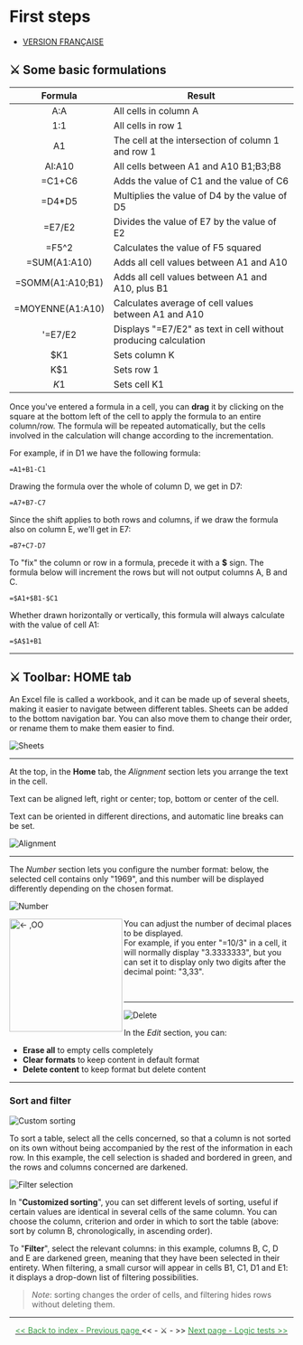 # First steps

* [VERSION FRANÇAISE](../fr/premiers-pas.md)
  
## ⚔️ Some basic formulations 

Formula | Result 
:--------:|--------- 
A:A | All cells in column A 
1:1 | All cells in row 1 
A1 | The cell at the intersection of column 1 and row 1 
AI:A10 | All cells between A1 and A10 B1;B3;B8 | Only cells B1, B3 and B8 
=C1+C6 | Adds the value of C1 and the value of C6 
=D4\*D5 | Multiplies the value of D4 by the value of D5 
=E7/E2 | Divides the value of E7 by the value of E2 
=F5^2 | Calculates the value of F5 squared 
=SUM(A1:A10) | Adds all cell values between A1 and A10 
=SOMM(A1:A10;B1) | Adds all cell values between A1 and A10, plus B1 
=MOYENNE(A1:A10) | Calculates average of cell values between A1 and A10 
'=E7/E2 | Displays "=E7/E2" as text in cell without producing calculation 
$K1 | Sets column K 
K$1 | Sets row 1 
$K$1 | Sets cell K1 

Once you've entered a formula in a cell, you can **drag** it by clicking on the square at the bottom left of the cell to apply the formula to an entire column/row. The formula will be repeated automatically, but the cells involved in the calculation will change according to the incrementation.

For example, if in D1 we have the following formula:

~~~
=A1+B1-C1
~~~

Drawing the formula over the whole of column D, we get in D7:

~~~
=A7+B7-C7
~~~

Since the shift applies to both rows and columns, if we draw the formula also on column E, we'll get in E7:

~~~
=B7+C7-D7
~~~

To "fix" the column or row in a formula, precede it with a **$** sign. The formula below will increment the rows but will not output columns A, B and C.

~~~
=$A1+$B1-$C1
~~~

Whether drawn horizontally or vertically, this formula will always calculate with the value of cell A1:

~~~
=$A$1+B1
~~~


* * *


## ⚔️ Toolbar: HOME tab

An Excel file is called a workbook, and it can be made up of several sheets, making it easier to navigate between different tables. Sheets can be added to the bottom navigation bar. You can also move them to change their order, or rename them to make them easier to find.

![Sheets](../images/feuilles.JPG)


* * *


At the top, in the <b>Home</b> tab, the <i>Alignment</i> section lets you arrange the text in the cell.

Text can be aligned left, right or center; top, bottom or center of the cell.

Text can be oriented in different directions, and automatic line breaks can be set.

![Alignment](../images/alignement.jpg)


* * *


The *Number* section lets you configure the number format: below, the selected cell contains only "1969", and this number will be displayed differently depending on the chosen format.

![Number](../images/nombre.jpg)

<p> <img align=left width=200 src="../images/nombre1.jpg" alt="&lt;- ,OO" /> You can adjust the number of decimal places to be displayed. <br>
  For example, if you enter "=10/3" in a cell, it will normally display "3.3333333", but you can set it to display only two digits after the decimal point: "3,33". </p> 

<br>

* * *


![Delete](../images/effacer.jpg)

In the *Edit* section, you can:

- **Erase all** to empty cells completely
- **Clear formats** to keep content in default format
- **Delete content** to keep format but delete content


* * *


### Sort and filter

![Custom sorting](../images/tri.jpg)

To sort a table, select all the cells concerned, so that a column is not sorted on its own without being accompanied by the rest of the information in each row. In this example, the cell selection is shaded and bordered in green, and the rows and columns concerned are darkened.

![Filter selection](../images/selection_filtre.jpg)

In "**Customized sorting**", you can set different levels of sorting, useful if certain values are identical in several cells of the same column. You can choose the column, criterion and order in which to sort the table (above: sort by column B, chronologically, in ascending order).

To "**Filter**", select the relevant columns: in this example, columns B, C, D and E are darkened green, meaning that they have been selected in their entirety. When filtering, a small cursor will appear in cells B1, C1, D1 and E1: it displays a drop-down list of filtering possibilities.

> *Note*: sorting changes the order of cells, and filtering hides rows without deleting them.


* * *


<center> <a href="index" target="_self" title="Index"> <font color="#389E46"> &lt;&lt; Back to index - Previous page </font> </a> &lt;&lt; - ⚔️ - >> <a href="tests-logiques" target="_self" title="Logic tests"> <font color="#389E46"> Next page - Logic tests >> </font> </a> </center>
